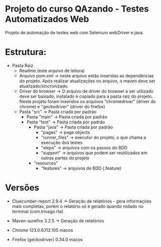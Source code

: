 # Projeto do curso QAzando - Testes Automatizados Web

Projeto de automação de testes web com Selenium webDriver e java.

# Estrutura:
  * Pasta Raiz
    * Readme (este arquivo de leitura)
    * Arquivo pom.xml -> neste arquivo estão inseridas as dependências do projeto. Após realizar atualizações no arquivo, o maven deve ser atualizado/sincronizado.
    * Driver do browser -> O arquivo de driver do browser a ser utilizado deve ser baixado, instalado e copiado para a pasta raiz do projeto. Neste projeto foram inseridos os arquivos "chromedriver" (driver do chrome) e "geckodriver" (driver do firefox)
    * Pasta "src" -> Pasta criada por padrão
      * Pasta "main" -> Pasta criada por padrão
      * Pasta "test" -> Pasta criada por padrão
        * Pasta "java" -> Pasta criada por padrão
          * "pages" -> page objects
          * "runner_files" -> executor do projeto, o que chama a execução dos testes
          * "steps" -> arquivos com os passos do BDD
          * "support" -> arquivos que podem ser reutilizados em outras partes do projeto
        * "resources"
          * "features" -> arquivos de BDD (.feature)

# Versões
- Cluecumber-report 2.9.4 -> Geração de relatórios - gera informações mais completas, porém o relatório só é gerado quando rodado no terminal (com.trivago.rta)
- Maven-surefire 3.2.5 -> Geração de relatórios

- Chrome 123.0.6312.105 macos
- Firefox (geckodriver) 0.34.0 macos
